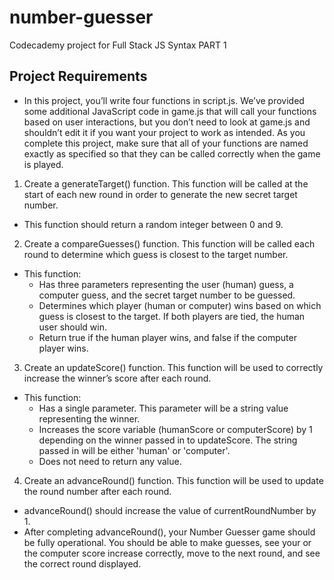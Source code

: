# number-guesser

Codecademy project for Full Stack JS Syntax PART 1

## Project Requirements

- In this project, you’ll write four functions in script.js. We’ve provided some additional JavaScript code in game.js that will call your functions based on user interactions, but you don’t need to look at game.js and shouldn’t edit it if you want your project to work as intended. As you complete this project, make sure that all of your functions are named exactly as specified so that they can be called correctly when the game is played.

1. Create a generateTarget() function. This function will be called at the start of each new round in order to generate the new secret target number.

- This function should return a random integer between 0 and 9.

2. Create a compareGuesses() function. This function will be called each round to determine which guess is closest to the target number.

- This function:
  - Has three parameters representing the user (human) guess, a computer guess, and the secret target number to be guessed.
  - Determines which player (human or computer) wins based on which guess is closest to the target. If both players are tied, the human user should win.
  - Return true if the human player wins, and false if the computer player wins.

3. Create an updateScore() function. This function will be used to correctly increase the winner’s score after each round.

- This function:
  - Has a single parameter. This parameter will be a string value representing the winner.
  - Increases the score variable (humanScore or computerScore) by 1 depending on the winner passed in to updateScore. The string passed in will be either 'human' or 'computer'.
  - Does not need to return any value.

4. Create an advanceRound() function. This function will be used to update the round number after each round.

- advanceRound() should increase the value of currentRoundNumber by 1.
- After completing advanceRound(), your Number Guesser game should be fully operational. You should be able to make guesses, see your or the computer score increase correctly, move to the next round, and see the correct round displayed.
